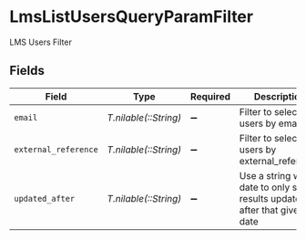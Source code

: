 # LmsListUsersQueryParamFilter

LMS Users Filter


## Fields

| Field                                                                         | Type                                                                          | Required                                                                      | Description                                                                   | Example                                                                       |
| ----------------------------------------------------------------------------- | ----------------------------------------------------------------------------- | ----------------------------------------------------------------------------- | ----------------------------------------------------------------------------- | ----------------------------------------------------------------------------- |
| `email`                                                                       | *T.nilable(::String)*                                                         | :heavy_minus_sign:                                                            | Filter to select users by email                                               |                                                                               |
| `external_reference`                                                          | *T.nilable(::String)*                                                         | :heavy_minus_sign:                                                            | Filter to select users by external_reference                                  |                                                                               |
| `updated_after`                                                               | *T.nilable(::String)*                                                         | :heavy_minus_sign:                                                            | Use a string with a date to only select results updated after that given date | 2020-01-01T00:00:00.000Z                                                      |